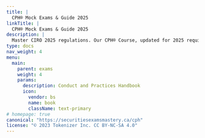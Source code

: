```yaml
---
title: |
  CPH® Mock Exams & Guide 2025
linkTitle: |
  CPH® Mock Exams & Guide 2025
description: |
  Master CIRO 2025 regulations. Our CPH® Course, updated for 2025 requirements, provides clear guidance on securities rules, ethics, and practices for investment success.
type: docs
nav_weight: 4
menu:
  main:
    parent: exams
    weight: 4
    params:
      description: Conduct and Practices Handbook
      icon:
        vendor: bs
        name: book
        className: text-primary
# homepage: true
canonical: "https://securitiesexamsmastery.ca/cph"
license: "© 2023 Tokenizer Inc. CC BY-NC-SA 4.0"
---
```


